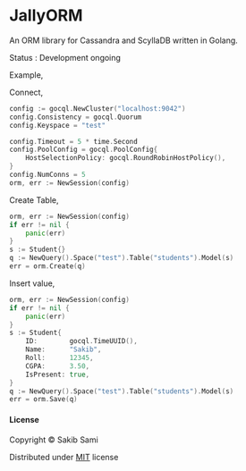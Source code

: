 # JallyORM
An ORM library for Cassandra and ScyllaDB written in Golang.

Status : Development ongoing

Example,

Connect,
```go
config := gocql.NewCluster("localhost:9042")
config.Consistency = gocql.Quorum
config.Keyspace = "test"

config.Timeout = 5 * time.Second
config.PoolConfig = gocql.PoolConfig{
	HostSelectionPolicy: gocql.RoundRobinHostPolicy(),
}
config.NumConns = 5
orm, err := NewSession(config)
```

Create Table,
```go
orm, err := NewSession(config)
if err != nil {
	panic(err)
}
s := Student{}
q := NewQuery().Space("test").Table("students").Model(s)
err = orm.Create(q)
```

Insert value,
```go
orm, err := NewSession(config)
if err != nil {
	panic(err)
}
s := Student{
	ID:        gocql.TimeUUID(),
	Name:      "Sakib",
	Roll:      12345,
	CGPA:      3.50,
	IsPresent: true,
}
q := NewQuery().Space("test").Table("students").Model(s)
err = orm.Save(q)
```

#### License
Copyright © Sakib Sami

Distributed under [MIT](https://github.com/s4kibs4mi/jally-orm/blob/master/LICENSE) license
